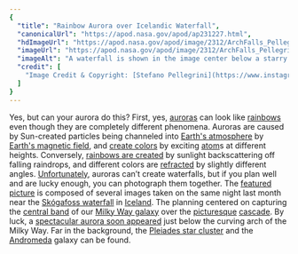 ```yaml
---
{
  "title": "Rainbow Aurora over Icelandic Waterfall",
  "canonicalUrl": "https://apod.nasa.gov/apod/ap231227.html",
  "hdImageUrl": "https://apod.nasa.gov/apod/image/2312/ArchFalls_Pellegrini_2000.jpg",
  "imageUrl": "https://apod.nasa.gov/apod/image/2312/ArchFalls_Pellegrini_960.jpg",
  "imageAlt": "A waterfall is shown in the image center below a starry sky. Arching above the waterfall is a colorful aurora. Arching above the aurora is the central band of the Milky Way. Please see the explanation for more detailed information.",
  "credit": [
    "Image Credit & Copyright: [Stefano Pellegrini](https://www.instagram.com/pels_photo/)"
  ]
}
---
```


Yes, but can your aurora do this? First, yes, [auroras](https://spaceplace.nasa.gov/aurora/) can look like [rainbows](https://apod.nasa.gov/apod/ap140930.html) even though they are completely different phenomena. Auroras are caused by Sun-created particles being channeled into [Earth's atmosphere](https://climate.nasa.gov/news/2919/earths-atmosphere-a-multi-layered-cake/) by [Earth's magnetic field](https://www.nasa.gov/image-article/earths-magnetosphere-3/), and [create colors](https://svs.gsfc.nasa.gov/20056) by exciting [atom](https://en.wikipedia.org/wiki/Atom)s at different heights. Conversely, [rainbows are created](https://education.nationalgeographic.org/resource/rainbow/) by sunlight backscattering off falling raindrops, and different colors are [refracted](https://en.wikipedia.org/wiki/Refraction) by slightly different angles. [Unfortunately](https://media.istockphoto.com/id/854269380/photo/golden-retriever-face-and-hand.jpg?s=612x612&w=0&k=20&c=AzjIMNJB3PqXciBWggT64jmFwCgPw8FTWllTFzf48rM=), auroras can’t create waterfalls, but if you plan well and are lucky enough, you can photograph them together. The [featured picture](https://www.instagram.com/p/C0j1H5wsAAr/) is composed of several images taken on the same night last month near the [Skógafoss waterfall](https://youtu.be/-eejVvSLQfk) in [Iceland](https://en.wikipedia.org/wiki/Iceland). The planning centered on capturing the [central band](https://apod.nasa.gov/apod/ap230620.html) of our [Milky Way galaxy](https://science.nasa.gov/resource/the-milky-way-galaxy/) over the [picturesque](https://apod.nasa.gov/apod/ap230704.html) [cascade](https://apod.nasa.gov/apod/ap211101.html). By luck, a [spectacular aurora soon appeared](https://img.huffingtonpost.com/asset/5bad12683c000032000b0e42.jpeg) just below the curving arch of the Milky Way. Far in the background, the [Pleiades star cluster](https://en.wikipedia.org/wiki/Pleiades) and the [Andromeda](https://apod.nasa.gov/apod/ap231113.html) galaxy can be found.
